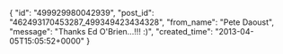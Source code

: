  {
   "id": "499929980042939",
   "post_id": "462493170453287_499349423434328",
   "from_name": "Pete Daoust",
   "message": "Thanks Ed O'Brien...!!! :)",
   "created_time": "2013-04-05T15:05:52+0000"
 }
